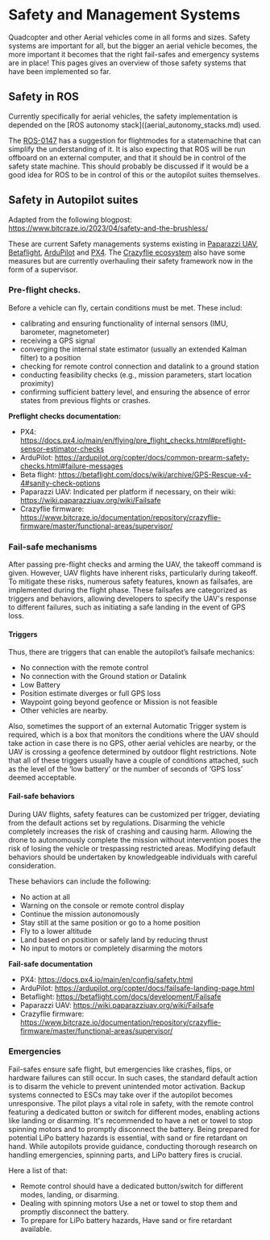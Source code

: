 # Safety and Management Systems

Quadcopter and other Aerial vehicles come in all forms and sizes.
Safety systems are important for all, but the bigger an aerial vehicle becomes, the more important it becomes that the right fail-safes and emergency systems are in place!
This pages gives an overview of those safety systems that have been implemented so far.

## Safety in ROS

Currently specifically for aerial vehicles, the safety implementation is depended on the [ROS autonomy stack]((aerial_autonomy_stacks.md) used.

The [ROS-0147](https://ros.org/reps/rep-0147.html) has a suggestion for flightmodes for a statemachine that can simplify the understanding of it. It is also expecting that ROS will be run offboard on an external computer, and that it should be in control of the safety state machine. This should probably be discussed if it would be a good idea for ROS to be in control of this or the autopilot suites themselves.

## Safety in Autopilot suites
Adapted from the following blogpost: https://www.bitcraze.io/2023/04/safety-and-the-brushless/

These are current Safety managements systems existing in [Paparazzi UAV](https://wiki.paparazziuav.org/wiki/Main_Page), [Betaflight](https://betaflight.com/), [ArduPilot](https://ardupilot.org/) and [PX4](https://px4.io/).
The [Crazyflie ecosystem](https://www.bitcraze.io/) also have some measures but are currently overhauling their safety framework now in the form of a supervisor.

### Pre-flight checks.

Before a vehicle can fly, certain conditions must be met. These includ:

* calibrating and ensuring functionality of internal sensors (IMU, barometer, magnetometer)
*  receiving a GPS signal
*  converging the internal state estimator (usually an extended Kalman filter) to a position
*  checking for remote control connection and datalink to a ground station
*  conducting feasibility checks (e.g., mission parameters, start location proximity)
*  confirming sufficient battery level, and ensuring the absence of error states from previous flights or crashes.

**Preflight checks documentation:**

* PX4: <https://docs.px4.io/main/en/flying/pre_flight_checks.html#preflight-sensor-estimator-checks>
* ArduPilot: <https://ardupilot.org/copter/docs/common-prearm-safety-checks.html#failure-messages>
* Beta flight: <https://betaflight.com/docs/wiki/archive/GPS-Rescue-v4-4#sanity-check-options>
* Paparazzi UAV: Indicated per platform if necessary, on their wiki:  <https://wiki.paparazziuav.org/wiki/Failsafe>
* Crazyflie firmware: <https://www.bitcraze.io/documentation/repository/crazyflie-firmware/master/functional-areas/supervisor/>

### Fail-safe mechanisms

After passing pre-flight checks and arming the UAV, the takeoff command is given. However, UAV flights have inherent risks, particularly during takeoff. To mitigate these risks, numerous safety features, known as failsafes, are implemented during the flight phase. These failsafes are categorized as triggers and behaviors, allowing developers to specify the UAV's response to different failures, such as initiating a safe landing in the event of GPS loss.

#### Triggers
Thus, there are triggers that can enable the autopilot’s failsafe mechanics:

* No connection with the remote control
* No connection with the Ground station or Datalink
* Low Battery
* Position estimate diverges or full GPS loss
* Waypoint going beyond geofence or Mission is not feasible
* Other vehicles are nearby.

Also, sometimes the support of an external Automatic Trigger system is required, which is a box that monitors the conditions where the UAV should take action in case there is no GPS, other aerial vehicles are nearby, or the UAV is crossing a geofence determined by outdoor flight restrictions. Note that all of these triggers usually have a couple of conditions attached, such as the level of the ‘low battery’ or the number of seconds of ‘GPS loss’ deemed acceptable.

#### Fail-safe behaviors

During UAV flights, safety features can be customized per trigger, deviating from the default actions set by regulations. Disarming the vehicle completely increases the risk of crashing and causing harm. Allowing the drone to autonomously complete the mission without intervention poses the risk of losing the vehicle or trespassing restricted areas. Modifying default behaviors should be undertaken by knowledgeable individuals with careful consideration.

These behaviors can include the following:

* No action at all
* Warning on the console or remote control display
* Continue the mission autonomously
* Stay still at the same position or go to a home position
* Fly to a lower altitude
* Land based on position or safely land by reducing thrust
* No input to motors or completely disarming the motors

**Fail-safe documentation**

* PX4: <https://docs.px4.io/main/en/config/safety.html>
* ArduPilot: <https://ardupilot.org/copter/docs/failsafe-landing-page.html>
* Betaflight: <https://betaflight.com/docs/development/Failsafe>
* Paparazzi UAV: <https://wiki.paparazziuav.org/wiki/Failsafe>
* Crazyflie firmware: <https://www.bitcraze.io/documentation/repository/crazyflie-firmware/master/functional-areas/supervisor/>


### Emergencies

Fail-safes ensure safe flight, but emergencies like crashes, flips, or hardware failures can still occur. In such cases, the standard default action is to disarm the vehicle to prevent unintended motor activation. Backup systems connected to ESCs may take over if the autopilot becomes unresponsive. The pilot plays a vital role in safety, with the remote control featuring a dedicated button or switch for different modes, enabling actions like landing or disarming. It's recommended to have a net or towel to stop spinning motors and to promptly disconnect the battery. Being prepared for potential LiPo battery hazards is essential, with sand or fire retardant on hand. While autopilots provide guidance, conducting thorough research on handling emergencies, spinning parts, and LiPo battery fires is crucial.

Here a list of that:
* Remote control should have a dedicated button/switch for different modes, landing, or disarming.
* Dealing with spinning motors Use a net or towel to stop them and promptly disconnect the battery.
* To prepare for LiPo battery hazards, Have sand or fire retardant available.
